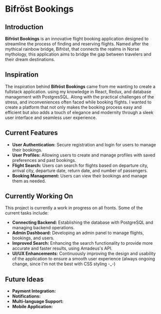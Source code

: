 # Bifröst Bookings

## Introduction

**Bifröst Bookings** is an innovative flight booking application designed to streamline the process of finding and reserving flights. Named after the mythical rainbow bridge, Bifröst, that connects the realms in Norse mythology, this application aims to bridge the gap between travelers and their dream destinations.

## Inspiration

The inspiration behind **Bifröst Bookings** came from me wanting to create a fullstack application. using my knowledge in React, Redux, and database management with PostgresSQL. Along with the practical challenges of the stress, and inconveniences often faced while booking flights. I wanted to create a platform that not only makes the booking process easy and efficient but also adds a touch of elegance and modernity through a sleek user interface and seamless user experience.

## Current Features

- **User Authentication:** Secure registration and login for users to manage their bookings.
- **User Profiles:** Allowing users to create and manage profiles with saved preferences and past bookings.
- **Flight Search:** Users can search for flights based on departure city, arrival city, departure date, return date, and number of passengers.
- **Booking Management:** Users can view their bookings and manage them as needed.

## Currently Working On

This project is currently a work in progress on all fronts. Some of the current tasks include:

- **Connecting Backend:** Establishing the database with PostgreSQL and managing backend operations.
- **Admin Dashboard:** Developing an admin panel to manage flights, bookings, and users.
- **Improved Search:** Enhancing the search functionality to provide more accurate and faster results, using Amadeus's API.
- **UI/UX Enhancements:** Continuously improving the design and usability of the application to ensure a smooth user experience (always ongoing change, since I'm not the best with CSS styling -\_-)

## Future Ideas

- **Payment Integration:**
- **Notifications:**
- **Multi-language Support:**
- **Mobile Application:**
